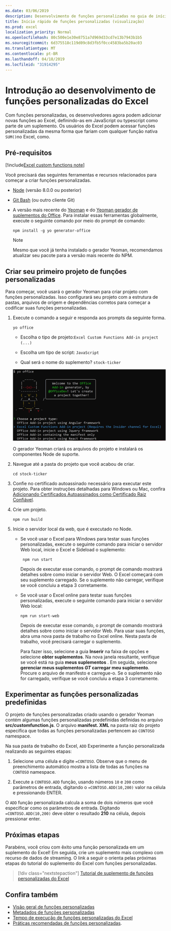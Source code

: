 ```yaml
---
ms.date: 03/06/2019
description: Desenvolvimento de funções personalizadas no guia de início rápido do Excel.
title: Início rápido de funções personalizadas (visualização)
ms.prod: excel
localization_priority: Normal
ms.openlocfilehash: 80c500e1e30e8751a7d969d33cd7e13b7943b1b5
ms.sourcegitcommit: 6d375518c119d09c8d3fb5f0cc4583ba5b20ac03
ms.translationtype: MT
ms.contentlocale: pt-BR
ms.lasthandoff: 04/18/2019
ms.locfileid: "31914295"
---
```

# <a name="get-started-developing-excel-custom-functions"></a>Introdução ao desenvolvimento de funções personalizadas do Excel

Com funções personalizadas, os desenvolvedores agora podem adicionar novas funções ao Excel, definindo-as em JavaScript ou typescript como parte de um suplemento. Os usuários do Excel podem acessar funções personalizadas da mesma forma que fariam com qualquer função nativa `SUM()`no Excel, como.

## <a name="prerequisites"></a>Pré-requisitos

[!include[Excel custom functions note](../includes/excel-custom-functions-note.md)]

Você precisará das seguintes ferramentas e recursos relacionados para começar a criar funções personalizadas.

- [Node](https://nodejs.org/en/) (versão 8.0.0 ou posterior)

- [Git Bash](https://git-scm.com/downloads) (ou outro cliente Git)

- A versão mais recente do [Yeoman](https://yeoman.io/) e do [Yeoman gerador de suplementos do Office](https://www.npmjs.com/package/generator-office). Para instalar essas ferramentas globalmente, execute o seguinte comando por meio do prompt de comando:

    ```
    npm install -g yo generator-office
    ```

    > [!NOTE]
    > Mesmo que você já tenha instalado o gerador Yeoman, recomendamos atualizar seu pacote para a versão mais recente do NPM.

## <a name="build-your-first-custom-functions-project"></a>Criar seu primeiro projeto de funções personalizadas

Para começar, você usará o gerador Yeoman para criar projeto com funções personalizadas. Isso configurará seu projeto com a estrutura de pastas, arquivos de origem e dependências corretos para começar a codificar suas funções personalizadas.

1. Execute o comando a seguir e responda aos prompts da seguinte forma.

    ```
    yo office
    ```

    - Escolha o tipo de projeto:`Excel Custom Functions Add-in project (...)`

    - Escolha um tipo de script: `JavaScript`

    - Qual será o nome do suplemento? `stock-ticker`

    ![O gerador Yeoman para suplementos do Office solicita funções personalizadas](../images/12-10-fork-cf-pic.jpg)

    O gerador Yeoman criará os arquivos do projeto e instalará os componentes Node de suporte.

2. Navegue até a pasta do projeto que você acabou de criar.

    ```
    cd stock-ticker
    ```

3. Confie no certificado autoassinado necessário para executar este projeto. Para obter instruções detalhadas para Windows ou Mac, confira [Adicionando Certificados Autoassinados como Certificado Raiz Confiável](https://github.com/OfficeDev/generator-office/blob/master/src/docs/ssl.md).  

4. Crie um projeto.

    ```
    npm run build
    ```

5. Inicie o servidor local da web, que é executado no Node.

    - Se você usar o Excel para Windows para testar suas funções personalizadas, execute o seguinte comando para iniciar o servidor Web local, inicie o Excel e Sideload o suplemento:

        ```
         npm run start
        ```
        Depois de executar esse comando, o prompt de comando mostrará detalhes sobre como iniciar o servidor Web. O Excel começará com seu suplemento carregado. Se o suplemento não carregar, verifique se você concluiu a etapa 3 corretamente.

    - Se você usar o Excel online para testar suas funções personalizadas, execute o seguinte comando para iniciar o servidor Web local:

        ```
        npm run start-web
        ```

         Depois de executar esse comando, o prompt de comando mostrará detalhes sobre como iniciar o servidor Web. Para usar suas funções, abra uma nova pasta de trabalho no Excel online. Nesta pasta de trabalho, você precisará carregar o suplemento. 

        Para fazer isso, selecione a guia **Inserir** na faixa de opções e selecione **obter suplementos**. Na nova janela resultante, verifique se você está na guia **meus suplementos** . Em seguida, selecione **gerenciar meus suplementos _GT_ carregar meu suplemento**. Procure o arquivo de manifesto e carregue-o. Se o suplemento não for carregado, verifique se você concluiu a etapa 3 corretamente.

## <a name="try-out-the-prebuilt-custom-functions"></a>Experimentar as funções personalizadas predefinidas

O projeto de funções personalizadas criado usando o gerador Yeoman contém algumas funções personalizadas predefinidas definidas no arquivo **src/customfunction.js**. O arquivo **manifest. XML** na pasta raiz do projeto especifica que todas as funções personalizadas pertencem ao `CONTOSO` namespace.

Na sua pasta de trabalho do Excel, `ADD` Experimente a função personalizada realizando as seguintes etapas:

1. Selecione uma célula e digite `=CONTOSO`. Observe que o menu de preenchimento automático mostra a lista de todas as funções na `CONTOSO` namespace.

2. Execute a `CONTOSO.ADD` função, usando números `10` e `200` como parâmetros de entrada, digitando o `=CONTOSO.ADD(10,200)` valor na célula e pressionando ENTER.

O `ADD` função personalizada calcula a soma de dois números que você especificar como os parâmetros de entrada. Digitando `=CONTOSO.ADD(10,200)` deve obter o resultado **210** na célula, depois pressionar enter.

## <a name="next-steps"></a>Próximas etapas

Parabéns, você criou com êxito uma função personalizada em um suplemento do Excel! Em seguida, crie um suplemento mais complexo com recurso de dados de streaming. O link a seguir o orienta pelas próximas etapas do tutorial do suplemento do Excel com funções personalizadas.

> [!div class="nextstepaction"]
> [Tutorial de suplemento de funções personalizadas do Excel](../tutorials/excel-tutorial-create-custom-functions.md#create-a-custom-function-that-requests-data-from-the-web
)

## <a name="see-also"></a>Confira também

* [Visão geral de funções personalizadas](../excel/custom-functions-overview.md)
* [Metadados de funções personalizadas](../excel/custom-functions-json.md)
* [Tempo de execução de funções personalizadas do Excel](../excel/custom-functions-runtime.md)
* [Práticas recomendadas de funções personalizadas](../excel/custom-functions-best-practices.md).
